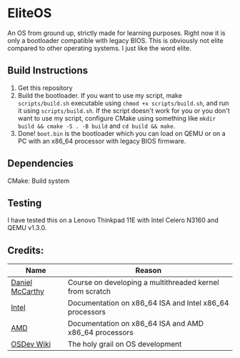 # EliteOS
An OS from ground up, strictly made for learning purposes. Right now it is only a bootloader compatible with legacy BIOS. This is obviously not elite compared to other operating systems. I just like the word elite.

## Build Instructions
1. Get this repository 
2. Build the bootloader. If you want to use my script, make `scripts/build.sh` executable using `chmod +x scripts/build.sh`, and run it using `scripts/build.sh`. If the script doesn't work for you or you don't want to use my script, configure CMake using something like `mkdir build && cmake -S . -B build` and `cd build && make`. 
3. Done! `boot.bin` is the bootloader which you can load on QEMU or on a PC with an x86_64 processor with legacy BIOS firmware.

## Dependencies
CMake: Build system

## Testing
I have tested this on a Lenovo Thinkpad 11E with Intel Celero N3160 and QEMU v1.3.0.

## Credits:
Name|Reason
----|------
[Daniel McCarthy](https://dragonzap.com/course/developing-a-multithreaded-kernel-from-scratch) | Course on developing a multithreaded kernel from scratch
[Intel](https://software.intel.com/content/www/us/en/develop/articles/intel-sdm.html) | Documentation on x86_64 ISA and Intel x86_64 processors
[AMD](https://developer.amd.com/resources/developer-guides-manuals/) | Documentation on x86_64 ISA and AMD x86_64 processors
[OSDev Wiki](https://wiki.osdev.org/Main_Page) | The holy grail on OS development

